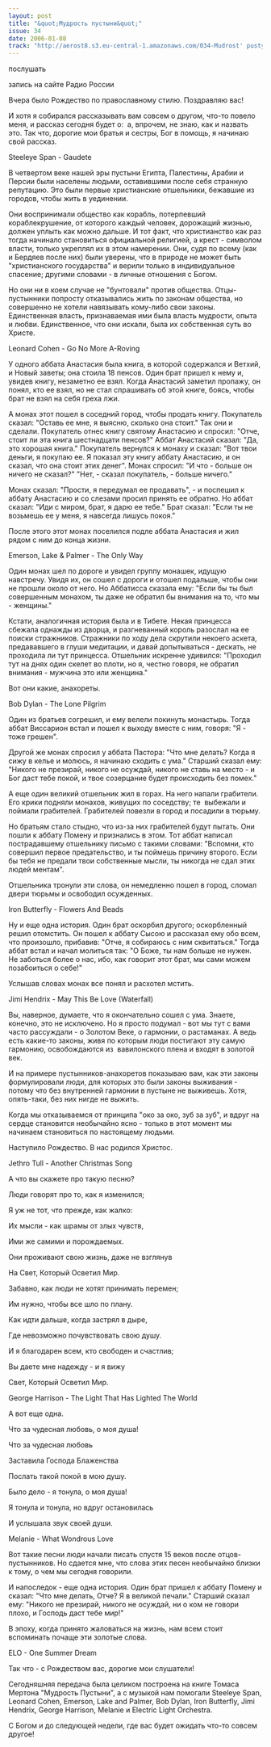 ```yaml
---
layout: post
title: "&quot;Мудрость пустыни&quot;"
issue: 34
date: 2006-01-08
track: "http://aerost8.s3.eu-central-1.amazonaws.com/034-Mudrost' pustyni.mp3"
---
```


послушать

запись на сайте Радио России

Вчера было Рождество по православному стилю. Поздравляю вас!

И хотя я собирался рассказывать вам совсем о другом, что-то повело меня, и рассказ сегодня будет о:  а, впрочем, не знаю, как и назвать это. Так что, дорогие мои братья и сестры, Бог в помощь, я начинаю свой рассказ.

Steeleye Span - Gaudete

В четвертом веке нашей эры пустыни Египта, Палестины, Арабии и Персии были населены людьми, оставившими после себя странную репутацию. Это были первые христианские отшельники, бежавшие из городов, чтобы жить в уединении.

Они воспринимали общество как корабль, потерпевший кораблекрушение, от которого каждый человек, дорожащий жизнью, должен уплыть как можно дальше. И тот факт, что христианство как раз тогда начинало становиться официальной религией, а крест - символом власти, только укреплял их в этом намерении. Они, судя по всему (как и Бердяев после них) были уверены, что в природе не может быть "христианского государства" и верили только в индивидуальное спасение; другими словами - в личные отношения с Богом.

Но они ни в коем случае не "бунтовали" против общества. Отцы-пустынники попросту отказывались жить по законам общества, но совершенно не хотели навязывать кому-либо свои законы. Единственная власть, признаваемая ими была власть мудрости, опыта и любви. Единственное, что они искали, была их собственная суть во Христе.

Leonard Cohen - Go No More A-Roving

У одного аббата Анастасия была книга, в которой содержался и Ветхий, и Новый заветы; она стоила 18 пенсов. Один брат пришел к нему и, увидев книгу, незаметно ее взял. Когда Анастасий заметил пропажу, он понял, кто ее взял, но не стал спрашивать об этой книге, боясь, чтобы брат не взял на себя греха лжи.

А монах этот пошел в соседний город, чтобы продать книгу. Покупатель сказал: "Оставь ее мне, я выясню, сколько она стоит." Так они и сделали. Покупатель отнес книгу святому Анастасию и спросил: "Отче, стоит ли эта книга шестнадцати пенсов?" Аббат Анастасий сказал: "Да, это хорошая книга." Покупатель вернулся к монаху и сказал: "Вот твои деньги, я покупаю ее. Я показал эту книгу аббату Анастасию, и он сказал, что она стоит этих денег". Монах спросил: "И что - больше он ничего не сказал?" "Нет, - сказал покупатель, - больше ничего."

Монах сказал: "Прости, я передумал ее продавать", - и поспешил к аббату Анастасию и со слезами просил принять ее обратно. Но аббат сказал: "Иди с миром, брат, я дарю ее тебе." Брат сказал: "Если ты не возьмешь ее у меня, я навсегда лишусь покоя."

После этого этот монах поселился подле аббата Анастасия и жил рядом с ним до конца жизни.

Emerson, Lake & Palmer - The Only Way

Один монах шел по дороге и увидел группу монашек, идущую навстречу. Увидя их, он сошел с дороги и отошел подальше, чтобы они не прошли около от него. Но Аббатисса сказала ему: "Если бы ты был совершенным монахом, ты даже не обратил бы внимания на то, что мы - женщины."

Кстати, аналогичная история была и в Тибете. Некая принцесса сбежала однажды из дворца, и разгневанный король разослал на ее поиски стражников. Стражники по ходу дела скрутили некоего аскета, предававшего в глуши медитации, и давай допытываться - дескать, не проходила ли тут принцесса. Отшельник искренне удивился: "Проходил тут на днях один скелет во плоти, но я, честно говоря, не обратил внимания - мужчина это или женщина."

Вот они какие, анахореты.

Bob Dylan - The Lone Pilgrim

Один из братьев согрешил, и ему велели покинуть монастырь. Тогда аббат Виссарион встал и пошел к выходу вместе с ним, говоря: "Я - тоже грешен".

Другой же монах спросил у аббата Пастора: "Что мне делать? Когда я сижу в келье и молюсь, я начинаю сходить с ума." Старший сказал ему: "Никого не презирай, никого не осуждай, никого не ставь на место - и Бог даст тебе покой, и твое созерцание будет происходить без помех."

А еще один великий отшельник жил в горах. На него напали грабители. Его крики подняли монахов, живущих по соседству; те  выбежали и поймали грабителей. Грабителей повезли в город и посадили в тюрьму.

Но братьям стало стыдно, что из-за них грабителей будут пытать. Они пошли к аббату Помену и признались в этом. Тот аббат написал пострадавшему отшельнику письмо с такими словами: "Вспомни, кто совершил первое предательство, и ты поймешь причину второго. Если бы тебя не предали твои собственные мысли, ты никогда не сдал этих людей ментам".

Отшельника тронули эти слова, он немедленно пошел в город, сломал двери тюрьмы и освободил осужденных.

Iron Butterfly - Flowers And Beads

Ну и еще одна история. Один брат оскорбил другого; оскорбленный решил отомстить. Он пошел к аббату Сысою и рассказал ему обо всем, что произошло, прибавив: "Отче, я собираюсь с ним сквитаться." Тогда аббат встал и начал молиться так: "О Боже, ты нам больше не нужен. Не заботься более о нас, ибо, как говорит этот брат, мы сами можем позабоиться о себе!"

Услышав словах монах все понял и расхотел мстить.

Jimi Hendrix - May This Be Love (Waterfall)

Вы, наверное, думаете, что я окончательно сошел с ума. Знаете, конечно, это не исключено. Но я просто подумал - вот мы тут с вами часто рассуждали - о Золотом Веке, о гармонии, о растаманах. А ведь есть какие-то законы, живя по которым люди постигают эту самую гармонию, освобождаются из  вавилонского плена и входят в золотой век.

И на примере пустынников-анахоретов показываю вам, как эти законы формулировали люди, для которых это были законы выживания - потому что без внутренней гармонии в пустыне не выживешь. Хотя, опять-таки, без них нигде не выжить.

Когда мы отказываемся от принципа "око за око, зуб за зуб", и вдруг на сердце становится необычайно ясно - только в этот момент мы начинаем становиться по настоящему людьми.

Наступило Рождество. В нас родился Христос.

Jethro Tull - Another Christmas Song

А что вы скажете про такую песню?

Люди говорят про то, как я изменился;

Я уж не тот, что прежде, как жалко:

Их мысли - как шрамы от злых чувств,

Ими же самими и порождаемых.

Они проживают свою жизнь, даже не взглянув

На Свет, Который Осветил Мир.

Забавно, как люди не хотят принимать перемен;

Им нужно, чтобы все шло по плану.

Как идти дальше, когда застрял в дыре,

Где невозможно почувствовать свою душу.

И я благодарен всем, кто свободен и счастлив;

Вы даете мне надежду - и я вижу

Свет, Который Осветил Мир.

George Harrison - The Light That Has Lighted The World

А вот еще одна.

Что за чудесная любовь, о моя душа!

Что за чудесная любовь

Заставила Господа Блаженства

Послать такой покой в мою душу.

Было дело - я тонула, о моя душа!

Я тонула и тонула, но вдруг остановилась

И услышала звук своей души.

Melanie - What Wondrous Love

Вот такие песни люди начали писать спустя 15 веков после отцов-пустынников. Но сдается мне, что слова этих песен необычайно близки к тому, о чем мы сегодня говорили.

И напоследок - еще одна история. Один брат пришел к аббату Помену и сказал: "Что мне делать, Отче? Я в великой печали." Старший сказал ему: "Никого не презирай, никого не осуждай, ни о ком не говори плохо, и Господь даст тебе мир!"

В эпоху, когда принято жаловаться на жизнь, нам всем стоит вспоминать почаще эти золотые слова.

ELO - One Summer Dream

Так что - с Рождеством вас, дорогие мои слушатели!

Сегодняшняя передача была целиком построена на книге Томаса Мертона "Мудрость Пустыни", а с музыкой нам помогали Steeleye Span, Leonard Cohen, Emerson, Lake and Palmer, Bob Dylan, Iron Butterfly, Jimi Hendrix, George Harrison, Melanie и Electric Light Orchestra.

С Богом и до следующей недели, где вас будет ожидать что-то совсем другое!
